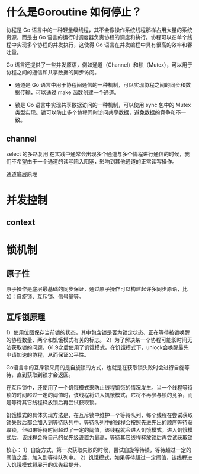 
# 什么是Goroutine 如何停止？

协程是 Go 语言中的一种轻量级线程，其不会像操作系统线程那样占用大量的系统资源，而是由 Go 语言的运行时调度器负责协程的调度和执行。协程可以在单个线程中实现多个协程的并发执行，这使得 Go 语言在并发编程中具有很高的效率和吞吐量。

Go 语言还提供了一些并发原语，例如通道（Channel）和锁（Mutex），可以用于协程之间的通信和共享数据的同步访问。

- 通道是 Go 语言中用于协程间通信的一种机制，可以实现协程之间的同步和数据传输，可以通过 make 函数创建一个通道。

- 锁是 Go 语言中实现共享数据访问的一种机制，可以使用 sync 包中的 Mutex 类型实现。锁可以防止多个协程同时访问共享数据，避免数据的竞争和不一致。

## channel 

select 的多路复用
在实践中通常会出现多个通道与多个协程进行通信的时候，我们不希望由于一个通道的读写陷入阻塞，影响到其他通道的正常读写操作。

通道底层原理

# 并发控制

## context



# 锁机制

## 原子性

原子操作是底层最基础的同步保证，通过原子操作可以构建起许多同步原语，比如：自旋锁、互斥锁、信号量等。

## 互斥锁原理

1）使用位图保存当前锁的状态，其中包含锁是否为锁定状态、正在等待被锁唤醒的协程数量、两个和饥饿模式有关的标志。
2）为了解决某一个协程可能长时间无法获取锁的问题，G1.9之后使用了饥饿模式。在饥饿模式下，unlock会唤醒最先申请加速的协程，从而保证公平性。


Go语言中的互斥锁采用的是自旋锁的方式，也就是在获取锁失败时会进行自旋等待，直到获取到锁才会返回。

在互斥锁中，还使用了一个饥饿模式来防止线程饥饿的情况发生。当一个线程等待锁的时间超过一定的阈值时，该线程将进入饥饿模式，它将不再参与锁的竞争，而是等待其它线程释放锁后再尝试获取锁。

饥饿模式的具体实现方法是，在互斥锁中维护一个等待队列，每个线程在尝试获取锁失败后都会加入到等待队列中。等待队列中的线程会按照先进先出的顺序等待获取锁，但如果等待时间超过了一定的阈值，该线程就会进入饥饿模式。进入饥饿模式后，该线程会将自己的优先级设置为最高，等待其它线程释放锁后再尝试获取锁

核心：
1）自旋方式，第一次获取失败的时候，尝试自旋等待锁，等待超过一定的阈值之后，加入到等待队列中。
2）饥饿模式，如果等待超过一定阈值，该线程进入饥饿模式将展开的优先级提升。

